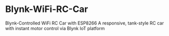 # Blynk-WiFi-RC-Car
Blynk-Controlled WiFi RC Car with ESP8266 A responsive, tank-style RC car with instant motor control via Blynk IoT platform
